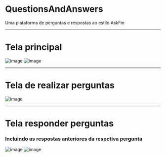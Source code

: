 # QuestionsAndAnswers
Uma plataforma de perguntas e respostas ao estilo AskFm

<hr>

<h1>Tela principal</h1>

![image](https://user-images.githubusercontent.com/87238104/165433902-910041f1-2a5d-4491-81d6-4745d8ecfe09.png)
![image](https://user-images.githubusercontent.com/87238104/165433945-45e98ad8-a1c9-41c2-9fc2-51b2e1e2e138.png)

<hr>

<h1>Tela de realizar perguntas</h1>

![image](https://user-images.githubusercontent.com/87238104/165434035-1e4c4925-3040-4baf-ac11-7b660a644332.png)

<hr>

<h1>Tela responder perguntas</h1>
<h3>Incluindo as respostas anteriores da respctiva pergunta</h3>

![image](https://user-images.githubusercontent.com/87238104/165434458-694efa14-d01e-4452-9e6e-0fbdfbbde069.png)
![image](https://user-images.githubusercontent.com/87238104/165434524-a2658bb3-29a2-4dda-b060-3b0b34c6e522.png)
